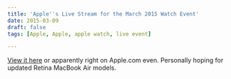 ```yaml
---
title: 'Apple''s Live Stream for the March 2015 Watch Event'
date: 2015-03-09
draft: false
tags: [Apple, Apple, apple watch, live event]

---
```


[View it here](http://www.apple.com/live/2015-mar-event/) or apparently right on Apple.com even. Personally hoping for updated Retina MacBook Air models.